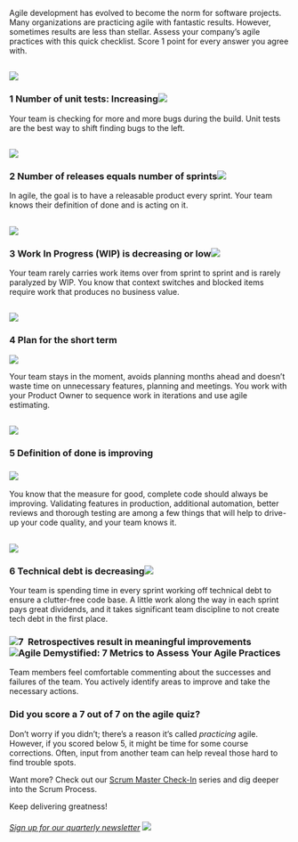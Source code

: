

Agile development has evolved to become the norm for software projects. Many organizations are practicing agile with fantastic results. However, sometimes results are less than stellar. Assess your company’s agile practices with this quick checklist. Score 1 point for every answer you agree with.

## **![](https://intellitect.com/wp-content/uploads/2019/05/Agile-1.png)**

### **1 Number of unit tests: Increasing![](https://intellitect.com/wp-content/uploads/2019/05/Screen-Shot-2019-05-10-at-7.03.00-PM.png)**

Your team is checking for more and more bugs during the build. Unit tests are the best way to shift finding bugs to the left.

## **![](https://intellitect.com/wp-content/uploads/2019/05/Agile-2.png)**

### **2 Number of releases equals number** **of sprints![](https://intellitect.com/wp-content/uploads/2019/05/Screen-Shot-2019-05-10-at-7.03.00-PM.png)**

In agile, the goal is to have a releasable product every sprint. Your team knows their definition of done and is acting on it.

## **![](https://intellitect.com/wp-content/uploads/2019/05/Agile-3.png)**

### **3 Work In Progress (WIP) is decreasing or low![](https://intellitect.com/wp-content/uploads/2019/05/Screen-Shot-2019-05-10-at-7.03.00-PM.png)**

Your team rarely carries work items over from sprint to sprint and is rarely paralyzed by WIP. You know that context switches and blocked items require work that produces no business value.

## **![](https://intellitect.com/wp-content/uploads/2019/05/Agile-4.png)**

### **4 Plan for the short term**

![](https://intellitect.com/wp-content/uploads/2019/05/Screen-Shot-2019-05-10-at-7.03.00-PM.png)

Your team stays in the moment, avoids planning months ahead and doesn’t waste time on unnecessary features, planning and meetings. You work with your Product Owner to sequence work in iterations and use agile estimating.

## **![](https://intellitect.com/wp-content/uploads/2019/05/Agile-5.png)**

### **5 Definition of done is improving**

### ![](https://intellitect.com/wp-content/uploads/2019/05/Screen-Shot-2019-05-10-at-7.03.00-PM.png)

You know that the measure for good, complete code should always be improving. Validating features in production, additional automation, better reviews and thorough testing are among a few things that will help to drive-up your code quality, and your team knows it.

## **![](https://intellitect.com/wp-content/uploads/2019/05/Agile-6.png)**

### **6 Technical debt is decreasing![](https://intellitect.com/wp-content/uploads/2019/05/Screen-Shot-2019-05-10-at-7.03.00-PM.png)**

Your team is spending time in every sprint working off technical debt to ensure a clutter-free code base. A little work along the way in each sprint pays great dividends, and it takes significant team discipline to not create tech debt in the first place.

### **![](https://intellitect.com/wp-content/uploads/2019/05/Agile-7.png)7  Retrospectives result in meaningful improvements![](https://intellitect.com/wp-content/uploads/2019/05/Screen-Shot-2019-05-10-at-7.03.00-PM.png "Agile Demystified: 7 Metrics to Assess Your Agile Practices")**

Team members feel comfortable commenting about the successes and failures of the team. You actively identify areas to improve and take the necessary actions.

### **Did you score a 7 out of 7 on the agile quiz?**

Don’t worry if you didn’t; there’s a reason it’s called _practicing_ agile. However, if you scored below 5, it might be time for some course corrections. Often, input from another team can help reveal those hard to find trouble spots.

Want more? Check out our [Scrum Master Check-In](/scrum-master-check-in/) series and dig deeper into the Scrum Process.

Keep delivering greatness!

###### [Sign up for our quarterly newsletter](https://bit.ly/2Nhro9T) [![](https://intellitect.com/wp-content/uploads/2017/07/Click-here-to-sign-up-1-300x69.jpg)](https://bit.ly/2Nhro9T "Agile Demystified: 7 Metrics to Assess Your Agile Practices")
